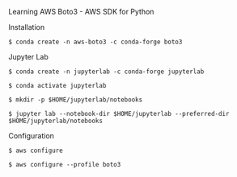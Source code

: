 Learning AWS Boto3 - AWS SDK for Python

Installation

```
$ conda create -n aws-boto3 -c conda-forge boto3
```

Jupyter Lab

```
$ conda create -n jupyterlab -c conda-forge jupyterlab

$ conda activate jupyterlab

$ mkdir -p $HOME/jupyterlab/notebooks

$ jupyter lab --notebook-dir $HOME/jupyterlab --preferred-dir $HOME/jupyterlab/notebooks
```

Configuration

```
$ aws configure

$ aws configure --profile boto3
```